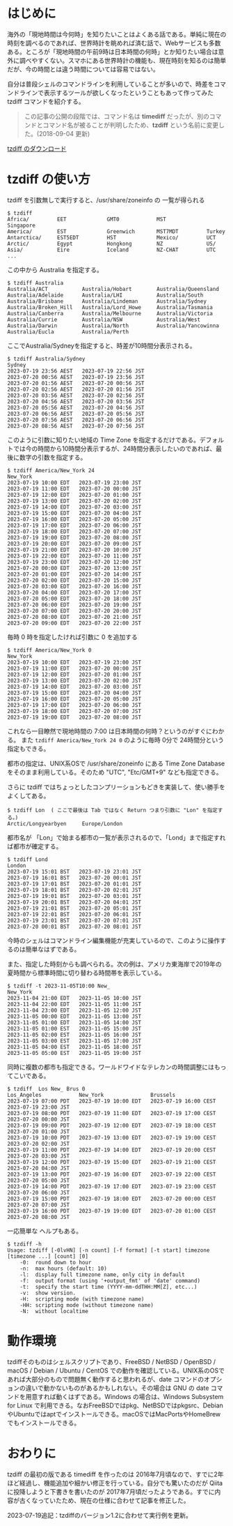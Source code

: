 # はじめに

海外の「現地時間は今何時」を知りたいことはよくある話である。単純に現在の時刻を調べるのであれば、世界時計を眺めれば済む話で、Webサービスも多数ある。ところが「現地時間の午前9時は日本時間の何時」とか知りたい場合は意外に調べやすくない。スマホにある世界時計の機能も、現在時刻を知るのは簡単だが、今の時間とは違う時間については容易ではない。

自分は普段シェルのコマンドラインを利用していることが多いので、時差をコマンドラインで表示するツールが欲しくなったということもあって作ってみた tzdiff コマンドを紹介する。

> この記事の公開の段階では、コマンド名は **timediff** だったが、別のコマンドとコマンド名が被ることが判明したため、**tzdiff** という名前に変更した。(2018-09-04 更新)

[tzdiff のダウンロード](https://github.com/belgianbeer/tzdiff)

# tzdiff の使い方

tzdiff を引数無しで実行すると、/usr/share/zoneinfo の 一覧が得られる

```
$ tzdiff
Africa/         EET             GMT0            MST             Singapore
America/        EST             Greenwich       MST7MDT         Turkey
Antarctica/     EST5EDT         HST             Mexico/         UCT
Arctic/         Egypt           Hongkong        NZ              US/
Asia/           Eire            Iceland         NZ-CHAT         UTC
...
```

この中から Australia を指定する。

```
$ tzdiff Australia
Australia/ACT           Australia/Hobart        Australia/Queensland
Australia/Adelaide      Australia/LHI           Australia/South
Australia/Brisbane      Australia/Lindeman      Australia/Sydney
Australia/Broken_Hill   Australia/Lord_Howe     Australia/Tasmania
Australia/Canberra      Australia/Melbourne     Australia/Victoria
Australia/Currie        Australia/NSW           Australia/West
Australia/Darwin        Australia/North         Australia/Yancowinna
Australia/Eucla         Australia/Perth
```

ここでAustralia/Sydneyを指定すると、時差が10時間分表示される。

```
$ tzdiff Australia/Sydney
Sydney
2023-07-19 23:56 AEST   2023-07-19 22:56 JST
2023-07-20 00:56 AEST   2023-07-19 23:56 JST
2023-07-20 01:56 AEST   2023-07-20 00:56 JST
2023-07-20 02:56 AEST   2023-07-20 01:56 JST
2023-07-20 03:56 AEST   2023-07-20 02:56 JST
2023-07-20 04:56 AEST   2023-07-20 03:56 JST
2023-07-20 05:56 AEST   2023-07-20 04:56 JST
2023-07-20 06:56 AEST   2023-07-20 05:56 JST
2023-07-20 07:56 AEST   2023-07-20 06:56 JST
2023-07-20 08:56 AEST   2023-07-20 07:56 JST
```

このように引数に知りたい地域の Time Zone を指定するだけである。デフォルトでは今の時間から10時間分表示するが、24時間分表示したいのであれば、最後に数字の引数を指定する。

```
$ tzdiff America/New_York 24
New_York
2023-07-19 10:00 EDT   2023-07-19 23:00 JST
2023-07-19 11:00 EDT   2023-07-20 00:00 JST
2023-07-19 12:00 EDT   2023-07-20 01:00 JST
2023-07-19 13:00 EDT   2023-07-20 02:00 JST
2023-07-19 14:00 EDT   2023-07-20 03:00 JST
2023-07-19 15:00 EDT   2023-07-20 04:00 JST
2023-07-19 16:00 EDT   2023-07-20 05:00 JST
2023-07-19 17:00 EDT   2023-07-20 06:00 JST
2023-07-19 18:00 EDT   2023-07-20 07:00 JST
2023-07-19 19:00 EDT   2023-07-20 08:00 JST
2023-07-19 20:00 EDT   2023-07-20 09:00 JST
2023-07-19 21:00 EDT   2023-07-20 10:00 JST
2023-07-19 22:00 EDT   2023-07-20 11:00 JST
2023-07-19 23:00 EDT   2023-07-20 12:00 JST
2023-07-20 00:00 EDT   2023-07-20 13:00 JST
2023-07-20 01:00 EDT   2023-07-20 14:00 JST
2023-07-20 02:00 EDT   2023-07-20 15:00 JST
2023-07-20 03:00 EDT   2023-07-20 16:00 JST
2023-07-20 04:00 EDT   2023-07-20 17:00 JST
2023-07-20 05:00 EDT   2023-07-20 18:00 JST
2023-07-20 06:00 EDT   2023-07-20 19:00 JST
2023-07-20 07:00 EDT   2023-07-20 20:00 JST
2023-07-20 08:00 EDT   2023-07-20 21:00 JST
2023-07-20 09:00 EDT   2023-07-20 22:00 JST
```

毎時 0 時を指定したければ引数に 0 を追加する

```
$ tzdiff America/New_York 0
New_York
2023-07-19 10:00 EDT   2023-07-19 23:00 JST
2023-07-19 11:00 EDT   2023-07-20 00:00 JST
2023-07-19 12:00 EDT   2023-07-20 01:00 JST
2023-07-19 13:00 EDT   2023-07-20 02:00 JST
2023-07-19 14:00 EDT   2023-07-20 03:00 JST
2023-07-19 15:00 EDT   2023-07-20 04:00 JST
2023-07-19 16:00 EDT   2023-07-20 05:00 JST
2023-07-19 17:00 EDT   2023-07-20 06:00 JST
2023-07-19 18:00 EDT   2023-07-20 07:00 JST
2023-07-19 19:00 EDT   2023-07-20 08:00 JST
```

これなら一目瞭然で現地時間の 7:00 は日本時間の何時？というのがすぐにわかる。
また `tzdiff America/New_York 24 0` のように毎時 0分で 24時間分という指定もできる。

都市の指定は、UNIX系OSで /usr/share/zoneinfo にある Time Zone Database をそのまま利用している。そのため "UTC", "Etc/GMT+9" なども指定できる。

さらに tzdiff ではちょっとしたコンプリーションもどきを実装して、使い勝手をよくしてある。

```
$ tzdiff Lon  ( ここで最後は Tab ではなく Return つまり引数に "Lon" を指定する。)
Arctic/Longyearbyen     Europe/London
```

都市名が 「Lon」で始まる都市の一覧が表示されるので、「Lond」まで指定すれば都市が確定する。

```
$ tzdiff Lond
London
2023-07-19 15:01 BST   2023-07-19 23:01 JST
2023-07-19 16:01 BST   2023-07-20 00:01 JST
2023-07-19 17:01 BST   2023-07-20 01:01 JST
2023-07-19 18:01 BST   2023-07-20 02:01 JST
2023-07-19 19:01 BST   2023-07-20 03:01 JST
2023-07-19 20:01 BST   2023-07-20 04:01 JST
2023-07-19 21:01 BST   2023-07-20 05:01 JST
2023-07-19 22:01 BST   2023-07-20 06:01 JST
2023-07-19 23:01 BST   2023-07-20 07:01 JST
2023-07-20 00:01 BST   2023-07-20 08:01 JST
```

今時のシェルはコマンドライン編集機能が充実しているので、このように操作するのは簡単なはずである。

また、指定した時刻からも調べられる。次の例は、アメリカ東海岸で2019年の夏時間から標準時間に切り替わる時間帯を表示している。

```
$ tzdiff -t 2023-11-05T10:00 New_
New_York
2023-11-04 21:00 EDT   2023-11-05 10:00 JST
2023-11-04 22:00 EDT   2023-11-05 11:00 JST
2023-11-04 23:00 EDT   2023-11-05 12:00 JST
2023-11-05 00:00 EDT   2023-11-05 13:00 JST
2023-11-05 01:00 EDT   2023-11-05 14:00 JST
2023-11-05 01:00 EST   2023-11-05 15:00 JST
2023-11-05 02:00 EST   2023-11-05 16:00 JST
2023-11-05 03:00 EST   2023-11-05 17:00 JST
2023-11-05 04:00 EST   2023-11-05 18:00 JST
2023-11-05 05:00 EST   2023-11-05 19:00 JST
```

同時に複数の都市も指定できる。ワールドワイドなテレカンの時間調整にはもってこいである。

```
$ tzdiff  Los New_ Brus 0
Los_Angeles            New_York               Brussels
2023-07-19 07:00 PDT   2023-07-19 10:00 EDT   2023-07-19 16:00 CEST   2023-07-19 23:00 JST
2023-07-19 08:00 PDT   2023-07-19 11:00 EDT   2023-07-19 17:00 CEST   2023-07-20 00:00 JST
2023-07-19 09:00 PDT   2023-07-19 12:00 EDT   2023-07-19 18:00 CEST   2023-07-20 01:00 JST
2023-07-19 10:00 PDT   2023-07-19 13:00 EDT   2023-07-19 19:00 CEST   2023-07-20 02:00 JST
2023-07-19 11:00 PDT   2023-07-19 14:00 EDT   2023-07-19 20:00 CEST   2023-07-20 03:00 JST
2023-07-19 12:00 PDT   2023-07-19 15:00 EDT   2023-07-19 21:00 CEST   2023-07-20 04:00 JST
2023-07-19 13:00 PDT   2023-07-19 16:00 EDT   2023-07-19 22:00 CEST   2023-07-20 05:00 JST
2023-07-19 14:00 PDT   2023-07-19 17:00 EDT   2023-07-19 23:00 CEST   2023-07-20 06:00 JST
2023-07-19 15:00 PDT   2023-07-19 18:00 EDT   2023-07-20 00:00 CEST   2023-07-20 07:00 JST
2023-07-19 16:00 PDT   2023-07-19 19:00 EDT   2023-07-20 01:00 CEST   2023-07-20 08:00 JST
```

一応簡単な ヘルプもある。

```
$ tzdiff -h
Usage: tzdiff [-0lvHN] [-n count] [-f format] [-t start] timezone [timezone ...] [count] [0]
    -0:  round down to hour
    -n:  max hours (default: 10)
    -l:  display full timezone name, only city in default
    -f:  output format (using '+output_fmt' of 'date' command)
    -t:  specify the start time (YYYY-mm-ddTHH:MM[Z], etc...)
    -v:  show version.
    -H:  scripting mode (with timezone name)
    -HH: scripting mode (without timezone name)
    -N:  without localtime
```

# 動作環境

tzdiffそのものはシェルスクリプトであり、FreeBSD / NetBSD / OpenBSD / macOS / Debian / Ubuntu / CentOS での動作を確認している。UNIX系のOSであれば大部分のもので問題無く動作すると思われるが、date コマンドのオプションの違いで動かないものがあるかもしれない。その場合は GNU の date コマンドを用意すれば動くはずである。Windows の場合は、Windows Subsystem for Linux で利用できる。なおFreeBSDではpkg、NetBSDではpkgsrc、DebianやUbuntuではaptでインストールできる。macOSではMacPortsやHomeBrewでもインストールできる。

# おわりに

tzdiff の最初の版である timediff を作ったのは 2016年7月頃なので、すでに2年ほど経過し、機能追加や細かい修正を行っている。自分でも驚いたのだが Qiita に投降しようと下書きを書いたのが 2017年7月頃だったようである。すでに内容が古くなっていたため、現在の仕様に合わせて記事を修正した。

2023-07-19追記：tzdiffのバージョン1.2に合わせて実行例を更新。